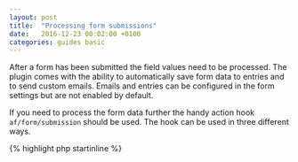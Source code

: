 ```yaml
---
layout: post
title:  "Processing form submissions"
date:   2016-12-23 00:02:00 +0100
categories: guides basic
---
```


After a form has been submitted the field values need to be processed. The plugin comes with the ability to automatically save form data to entries and to send custom emails. Emails and entries can be configured in the form settings but are not enabled by default.

If you need to process the form data further the handy action hook `af/form/submission` should be used. The hook can be used in three different ways.

{% highlight php startinline %}
<?php

add_action( 'af/form/submission', 'your_callback_function' );
add_action( 'af/form/submission/id=FORM_ID', 'your_callback_function' );
add_action( 'af/form/submission/key=FORM_KEY', 'your_callback_function' );

{% endhighlight %}

The first hook is invoked for all form submissions while the two last ones allow you to specify a form using either the form post ID or form key. It's recommended to use the form key.

The action passes three different parameters:

- `$form` – The form object
- `$fields` – Array of the submitted fields and their processed values
- `$args` – Array of arguments used to display the form

To simplify the retrieval of field values a helper function `af_get_field` is provided which takes the field name/key to find. The function returns a processed value in the same format as ACF's `get_field` would.

The following is an example of processing a form submission and extracting the value entered into the field with name "email".

{% highlight php startinline %}
<?php

function handle_form_submission( $form, $fields, $args ) {
    $email = af_get_field( 'email' );
}
add_action( 'af/form/submission', 'handle_form_submission', 10, 3 );

{% endhighlight %}
